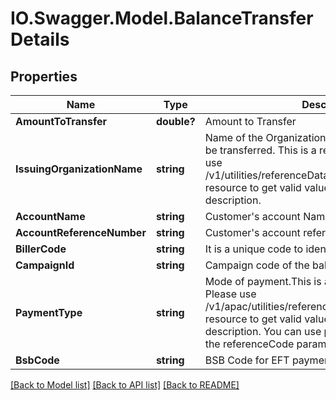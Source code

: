 # IO.Swagger.Model.BalanceTransferDetails
## Properties

Name | Type | Description | Notes
------------ | ------------- | ------------- | -------------
**AmountToTransfer** | **double?** | Amount to Transfer | 
**IssuingOrganizationName** | **string** | Name of the Organization to which the fund has to be transferred. This is a reference data field. Please use /v1/utilities/referenceData/{cardIssuingOrganization} resource to get valid value of this field with description. | [optional] 
**AccountName** | **string** | Customer&#x27;s account Name | [optional] 
**AccountReferenceNumber** | **string** | Customer&#x27;s account reference number with biller. | [optional] 
**BillerCode** | **string** | It is a unique code to identify a BPAY biller | [optional] 
**CampaignId** | **string** | Campaign code of the balance transfer. | [optional] 
**PaymentType** | **string** | Mode of payment.This is a reference data field. Please use /v1/apac/utilities/referenceData/{paymentType} resource to get valid value of this field with description. You can use paymentType field name as the referenceCode parameter to retrieve the values. | [optional] 
**BsbCode** | **string** | BSB Code for EFT payment mode. | [optional] 

[[Back to Model list]](../README.md#documentation-for-models) [[Back to API list]](../README.md#documentation-for-api-endpoints) [[Back to README]](../README.md)

